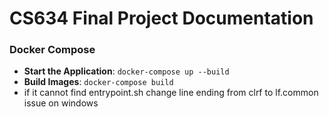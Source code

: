 
# CS634 Final Project  Documentation



### Docker Compose


- **Start the Application**: `docker-compose up --build`
- **Build Images**: `docker-compose build`
- if it cannot find entrypoint.sh change line ending from clrf to lf.common issue on windows


```

